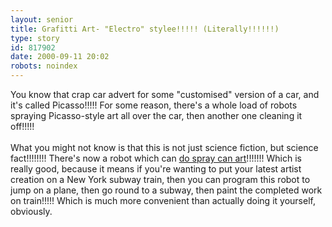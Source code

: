 ```yaml
---
layout: senior
title: Grafitti Art- "Electro" stylee!!!!! (Literally!!!!!!)
type: story
id: 817902
date: 2000-09-11 20:02
robots: noindex
---
```

You know that crap car advert for some "customised" version of a car, and it's called Picasso!!!!! For some reason, there's a whole load of robots spraying Picasso-style art all over the car, then another one cleaning it off!!!!!<br/> <br/>What you might not know is that this is not just science fiction, but science fact!!!!!!!! There's now a robot which can <a href="http://www.appliedautonomy.com/gw.html">do spray can art</a>!!!!!!! Which is really good, because it means if you're wanting to put your latest artist creation on a New York subway train, then  you can program this robot to jump on a plane, then go round to a subway, then  paint the completed work on train!!!!! Which is much more convenient than actually doing it yourself, obviously.